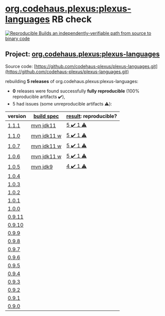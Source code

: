 [org.codehaus.plexus:plexus-languages](https://search.maven.org/artifact/org.codehaus.plexus/plexus-languages/) RB check
=======

[![Reproducible Builds](https://reproducible-builds.org/images/logos/rb.svg) an independently-verifiable path from source to binary code](https://reproducible-builds.org/)

## Project: [org.codehaus.plexus:plexus-languages](https://search.maven.org/artifact/org.codehaus.plexus/plexus-languages/)

Source code: [https://github.com/codehaus-plexus/plexus-languages.git](https://github.com/codehaus-plexus/plexus-languages.git)

rebuilding **5 releases** of org.codehaus.plexus:plexus-languages:
- **0** releases were found successfully **fully reproducible** (100% reproducible artifacts :heavy_check_mark:),
- 5 had issues (some unreproducible artifacts :warning:):

| version | [build spec](BUILDSPEC.md) | [result](https://reproducible-builds.org/docs/jvm/): reproducible? |
| -- | --------- | ------ |
| [1.1.1](https://search.maven.org/artifact/org.codehaus.plexus/plexus-languages/1.1.1/pom) | [mvn jdk11](plexus-languages-1.1.1.buildspec) | [5 :heavy_check_mark:  1 :warning:](plexus-java-1.1.1.buildcompare) |
| [1.1.0](https://search.maven.org/artifact/org.codehaus.plexus/plexus-languages/1.1.0/pom) | [mvn jdk11 w](plexus-languages-1.1.0.buildspec) | [5 :heavy_check_mark:  1 :warning:](plexus-java-1.1.0.buildcompare) |
| [1.0.7](https://search.maven.org/artifact/org.codehaus.plexus/plexus-languages/1.0.7/pom) | [mvn jdk11 w](plexus-languages-1.0.7.buildspec) | [5 :heavy_check_mark:  1 :warning:](plexus-java-1.0.7.buildcompare) |
| [1.0.6](https://search.maven.org/artifact/org.codehaus.plexus/plexus-languages/1.0.6/pom) | [mvn jdk11 w](plexus-languages-1.0.6.buildspec) | [5 :heavy_check_mark:  1 :warning:](plexus-java-1.0.6.buildcompare) |
| [1.0.5](https://search.maven.org/artifact/org.codehaus.plexus/plexus-languages/1.0.5/pom) | [mvn jdk9](plexus-languages-1.0.5.buildspec) | [4 :heavy_check_mark:  1 :warning:](plexus-java-1.0.5.buildcompare) |
| [1.0.4](https://search.maven.org/artifact/org.codehaus.plexus/plexus-languages/1.0.4/pom) | | |
| [1.0.3](https://search.maven.org/artifact/org.codehaus.plexus/plexus-languages/1.0.3/pom) | | |
| [1.0.2](https://search.maven.org/artifact/org.codehaus.plexus/plexus-languages/1.0.2/pom) | | |
| [1.0.1](https://search.maven.org/artifact/org.codehaus.plexus/plexus-languages/1.0.1/pom) | | |
| [1.0.0](https://search.maven.org/artifact/org.codehaus.plexus/plexus-languages/1.0.0/pom) | | |
| [0.9.11](https://search.maven.org/artifact/org.codehaus.plexus/plexus-languages/0.9.11/pom) | | |
| [0.9.10](https://search.maven.org/artifact/org.codehaus.plexus/plexus-languages/0.9.10/pom) | | |
| [0.9.9](https://search.maven.org/artifact/org.codehaus.plexus/plexus-languages/0.9.9/pom) | | |
| [0.9.8](https://search.maven.org/artifact/org.codehaus.plexus/plexus-languages/0.9.8/pom) | | |
| [0.9.7](https://search.maven.org/artifact/org.codehaus.plexus/plexus-languages/0.9.7/pom) | | |
| [0.9.6](https://search.maven.org/artifact/org.codehaus.plexus/plexus-languages/0.9.6/pom) | | |
| [0.9.5](https://search.maven.org/artifact/org.codehaus.plexus/plexus-languages/0.9.5/pom) | | |
| [0.9.4](https://search.maven.org/artifact/org.codehaus.plexus/plexus-languages/0.9.4/pom) | | |
| [0.9.3](https://search.maven.org/artifact/org.codehaus.plexus/plexus-languages/0.9.3/pom) | | |
| [0.9.2](https://search.maven.org/artifact/org.codehaus.plexus/plexus-languages/0.9.2/pom) | | |
| [0.9.1](https://search.maven.org/artifact/org.codehaus.plexus/plexus-languages/0.9.1/pom) | | |
| [0.9.0](https://search.maven.org/artifact/org.codehaus.plexus/plexus-languages/0.9.0/pom) | | |

